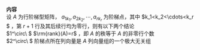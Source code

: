 **内容**  
设 $A$ 为行阶梯型矩阵， $a_{1k_1},a_{2k_2},\cdots,a_{rk_r}$ 为阶梯点，其中 $k_1<k_2<\cdots<k_r  
$ ，第 $r+1$ 行及其后续行均为零行，则有以下两个结论  
 $1^\circ\ $   $\rm{rank}(A)=r$ ，即 $A$ 的秩等于 $A$ 的非零行个数  
 $2^\circ\ $ 阶梯点所在列向量是 $A$ 列向量组的一个极大无关组  
